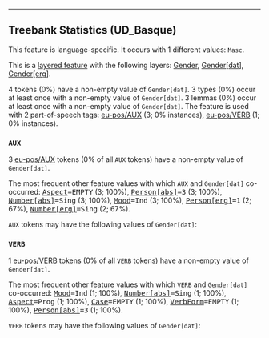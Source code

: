 

--------------------------------------------------------------------------------

## Treebank Statistics (UD_Basque)

This feature is language-specific.
It occurs with 1 different values: `Masc`.

This is a <a href="../../u/overview/feat-layers.html">layered feature</a> with the following layers: [Gender](), [Gender[dat]](), [Gender[erg]]().

4 tokens (0%) have a non-empty value of `Gender[dat]`.
3 types (0%) occur at least once with a non-empty value of `Gender[dat]`.
3 lemmas (0%) occur at least once with a non-empty value of `Gender[dat]`.
The feature is used with 2 part-of-speech tags: [eu-pos/AUX]() (3; 0% instances), [eu-pos/VERB]() (1; 0% instances).

### `AUX`

3 [eu-pos/AUX]() tokens (0% of all `AUX` tokens) have a non-empty value of `Gender[dat]`.

The most frequent other feature values with which `AUX` and `Gender[dat]` co-occurred: <tt><a href="Aspect.html">Aspect</a>=EMPTY</tt> (3; 100%), <tt><a href="Person[abs].html">Person[abs]</a>=3</tt> (3; 100%), <tt><a href="Number[abs].html">Number[abs]</a>=Sing</tt> (3; 100%), <tt><a href="Mood.html">Mood</a>=Ind</tt> (3; 100%), <tt><a href="Person[erg].html">Person[erg]</a>=1</tt> (2; 67%), <tt><a href="Number[erg].html">Number[erg]</a>=Sing</tt> (2; 67%).

`AUX` tokens may have the following values of `Gender[dat]`:


### `VERB`

1 [eu-pos/VERB]() tokens (0% of all `VERB` tokens) have a non-empty value of `Gender[dat]`.

The most frequent other feature values with which `VERB` and `Gender[dat]` co-occurred: <tt><a href="Mood.html">Mood</a>=Ind</tt> (1; 100%), <tt><a href="Number[abs].html">Number[abs]</a>=Sing</tt> (1; 100%), <tt><a href="Aspect.html">Aspect</a>=Prog</tt> (1; 100%), <tt><a href="Case.html">Case</a>=EMPTY</tt> (1; 100%), <tt><a href="VerbForm.html">VerbForm</a>=EMPTY</tt> (1; 100%), <tt><a href="Person[abs].html">Person[abs]</a>=3</tt> (1; 100%).

`VERB` tokens may have the following values of `Gender[dat]`:


